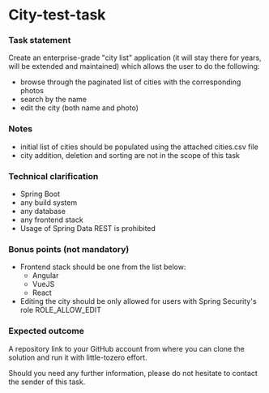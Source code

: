 # City-test-task

### Task statement
Create an enterprise-grade "city list" application (it will stay there for years, will be extended and
maintained) which allows the user to do the following: 
- browse through the paginated list of cities with the corresponding photos 
- search by the name
- edit the city (both name and photo)

### Notes 
- initial list of cities should be populated using the attached cities.csv file
- city addition, deletion and sorting are not in the scope of this task

### Technical clarification
- Spring Boot
- any build system
- any database
- any frontend stack
- Usage of Spring Data REST is prohibited

### Bonus points (not mandatory) 
- Frontend stack should be one from the list below:
    - Angular
    - VueJS
    - React 
- Editing the city should be only allowed for users with Spring Security's role ROLE_ALLOW_EDIT

### Expected outcome 
A repository link to your GitHub account from where you can clone the solution and run it with little-tozero effort.

Should you need any further information, please do not hesitate to contact the sender of this task.